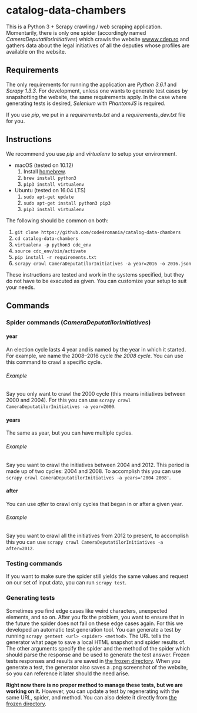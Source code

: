 # catalog-data-chambers

This is a Python 3 + Scrapy crawling / web scraping application. Momentarily, there is only one spider (accordingly named *CameraDeputatilorInitiatives*) which crawls the website [wwww.cdep.ro](http://www.cdep.ro) and gathers data about the legal initiatives of all the deputies whose profiles are available on the website.

## Requirements

The only requirements for running the application are *Python 3.6.1* and *Scrapy 1.3.3*. For development, unless one wants to generate test cases by snapshotting the website, the same requirements apply. In the case where generating tests is desired, *Selenium* with *PhantomJS* is required.

If you use _pip_, we put in a *requirements.txt* and a *requirements_dev.txt* file for you.

## Instructions

We recommend you use *pip* and *virtualenv* to setup your environment.

- macOS (tested on 10.12)
  1. Install [homebrew](https://brew.sh).
  2. `brew install python3`
  3. `pip3 install virtualenv`
- Ubuntu (tested on 16.04 LTS)
  1. `sudo apt-get update`
  2. `sudo apt-get install python3 pip3`
  3. `pip3 install virtualenv`

The following should be common on both:
1. `git clone https://github.com/code4romania/catalog-data-chambers`
2. `cd catalog-data-chambers`
3. `virtualenv -p python3 cdc_env`
4. `source cdc_env/bin/activate`
5. `pip install -r requirements.txt`
7. `scrapy crawl CameraDeputatilorInitiatives -a year=2016 -o 2016.json`

These instructions are tested and work in the systems specified, but they do not have to be exacuted as given. You can customize your setup to suit your needs.

## Commands

### Spider commands (*CameraDeputatilorInitiatives*)

#### year

An election cycle lasts 4 year and is named by the year in which it started. For example, we name the 2008–2016 cycle *the 2008 cycle*. You can use this command to crawl a specific cycle.

###### Example

Say you only want to crawl the 2000 cycle (this means initiatives between 2000 and 2004). For this you can use `scrapy crawl CameraDeputatilorInitiatives -a year=2000`.

#### years

The same as year, but you can have multiple cycles.

###### Example

Say you want to crawl the initiatives between 2004 and 2012. This period is made up of two cycles: 2004 and 2008. To accomplish this you can use `scrapy crawl CameraDeputatilorInitiatives -a years='2004 2008'`.

#### after

You can use _after_ to crawl only cycles that began in or after a given year.

###### Example

Say you want to crawl all the initiatives from 2012 to present, to accomplish this you can use `scrapy crawl CameraDeputatilorInitiatives -a after=2012`.

### Testing commands

If you want to make sure the spider still yields the same values and request on our set of input data, you can run `scrapy test`.

### Generating tests

Sometimes you find edge cases like weird characters, unexpected elements, and so on. After you fix the problem, you want to ensure that in the future the spider does not fail on these edge cases again. For this we developed an automatic test generation tool. You can generate a test by running `scrapy gentest <url> <spider> <method>`. The URL tells the generator what page to save a local HTML snapshot and spider results of. The other arguments specify the spider and the method of the spider which should parse the response and be used to generate the test answer. Frozen tests responses and results are saved in [the frozen directory](test/responses/frozen). When you generate a test, the generator also saves a .png screenshot of the website, so you can reference it later should the need arise.

 **Right now there is no proper method to manage these tests, but we are working on it.** However, you can update a test by regenerating with the same URL, spider, and method. You can also delete it directly from [the frozen directory](test/responses/frozen).
